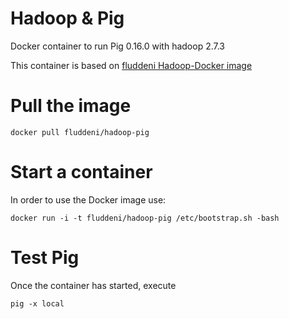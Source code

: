 Hadoop & Pig
==============================

Docker container to run Pig 0.16.0 with hadoop 2.7.3

This container is based on [fluddeni Hadoop-Docker image](https://registry.hub.docker.com/u/fluddeni/hadoop/) 

# Pull the image

```
docker pull fluddeni/hadoop-pig
```

# Start a container

In order to use the Docker image use:

```
docker run -i -t fluddeni/hadoop-pig /etc/bootstrap.sh -bash
```

# Test Pig

Once the container has started, execute
```
pig -x local
```
